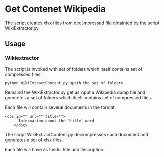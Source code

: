 
# Get Contenet Wikipedia

The script creates xlsx files from decompressed file obtainted by the script WikiExtractor.py.


## Usage

### Wikiextractor
The script is invoked with set of folders which itself contains set of compressed files:

    python WikiExtraxtContent.py <path the set of folder>


Remaind the WikiExtractor.py get as input a Wikipedia dump file and generetes a set of folders which itself contains set of compressed files.

Each file will contain several documents in the format:

	<doc id="" url="" title="">
	    --Information about the "title" word
	    </doc>
      
The script WikiExtractContent.py decrompresses such document and generates a set of xlsx files.

Each file will have as fields: title and description.
	   
       
